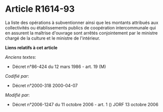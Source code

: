 # Article R1614-93

La liste des opérations à subventionner ainsi que les montants attribués aux collectivités ou établissements publics de
coopération intercommunale qui en assurent la maîtrise d'ouvrage sont arrêtés conjointement par le ministre chargé de la
culture et le ministre de l'intérieur.

**Liens relatifs à cet article**

_Anciens textes_:

  - Décret n°86-424 du 12 mars 1986 - art. 19 (M)

_Codifié par_:

  - Décret n°2000-318 2000-04-07

_Modifié par_:

  - Décret n°2006-1247 du 11 octobre 2006 - art. 1 () JORF 13 octobre 2006

